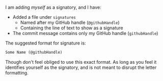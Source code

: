 I am adding *myself* as a signatory, and I have:

 - Added a file under `signatures`
    - Named after my GitHub handle (`@githubHandle`)
    - Containing the line of text to show as a signature
 - The commit message contains only my GitHub handle (`githubHandle`)

The suggested format for signature is:

```txt
Some Name (@githubHandle)
```

Though don't feel obliged to use this exact format. As long as you feel it identifies yourself as the signatory, and is not meant to disrupt the letter formatting.
